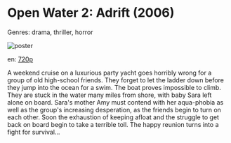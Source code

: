 # Open Water 2: Adrift (2006)

Genres: drama, thriller, horror

![poster](http://image.tmdb.org/t/p/w500/50VKqxDhyREtk3ddufuDB0MqXCV.jpg)

en:
  [720p](magnet:?xt=urn:btih:CAC7A6AD488A56FE0EEA206BD9ADEC3A945DBC09&tr=udp://glotorrents.pw:6969/announce&tr=udp://tracker.opentrackr.org:1337/announce&tr=udp://torrent.gresille.org:80/announce&tr=udp://tracker.openbittorrent.com:80&tr=udp://tracker.coppersurfer.tk:6969&tr=udp://tracker.leechers-paradise.org:6969&tr=udp://p4p.arenabg.ch:1337&tr=udp://tracker.internetwarriors.net:1337)
  


A weekend cruise on a luxurious party yacht goes horribly wrong for a group of old high-school friends. They forget to let the ladder down before they jump into the ocean for a swim. The boat proves impossible to climb. They are stuck in the water many miles from shore, with baby Sara left alone on board. Sara's mother Amy must contend with her aqua-phobia as well as the group's increasing desperation, as the friends begin to turn on each other. Soon the exhaustion of keeping afloat and the struggle to get back on board begin to take a terrible toll. The happy reunion turns into a fight for survival...